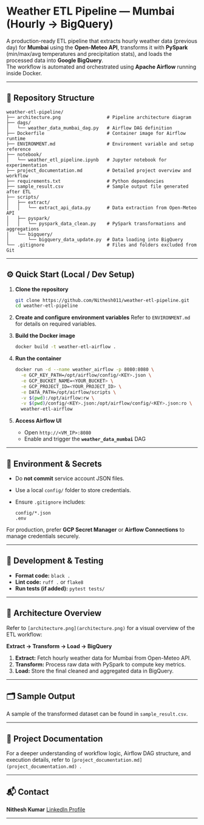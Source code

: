# Weather ETL Pipeline — Mumbai (Hourly → BigQuery)

A production-ready ETL pipeline that extracts hourly weather data (previous day) for **Mumbai** using the **Open-Meteo API**, transforms it with **PySpark** (min/max/avg temperatures and precipitation stats), and loads the processed data into **Google BigQuery**.  
The workflow is automated and orchestrated using **Apache Airflow** running inside Docker.

---

## 📁 Repository Structure

```
weather-etl-pipeline/
├── architecture.png                 # Pipeline architecture diagram
├── dags/
│   └── weather_data_mumbai_dag.py   # Airflow DAG definition
├── Dockerfile                       # Container image for Airflow runtime
├── ENVIRONMENT.md                   # Environment variable and setup reference
├── notebook/
│   └── weather_etl_pipeline.ipynb   # Jupyter notebook for experimentation
├── project_documentation.md         # Detailed project overview and workflow
├── requirements.txt                 # Python dependencies
├── sample_result.csv                # Sample output file generated after ETL
├── scripts/
│   ├── extract/
│   │   └── extract_api_data.py      # Data extraction from Open-Meteo API
│   ├── pyspark/
│   │   └── pyspark_data_clean.py    # PySpark transformations and aggregations
│   └── bigquery/
│       └── bigquery_data_update.py  # Data loading into BigQuery
└── .gitignore                       # Files and folders excluded from Git
```

---

## ⚙️ Quick Start (Local / Dev Setup)

1. **Clone the repository**
   ```bash
   git clone https://github.com/Nithesh011/weather-etl-pipeline.git
   cd weather-etl-pipeline
   ```

2. **Create and configure environment variables**
   Refer to `ENVIRONMENT.md` for details on required variables.

3. **Build the Docker image**
   ```bash
   docker build -t weather-etl-airflow .
   ```

4. **Run the container**
   ```bash
   docker run -d --name weather_airflow -p 8080:8080 \
     -e GCP_KEY_PATH=/opt/airflow/config/<KEY>.json \
     -e GCP_BUCKET_NAME=<YOUR_BUCKET> \
     -e GCP_PROJECT_ID=<YOUR_PROJECT_ID> \
     -e DATA_PATH=/opt/airflow/scripts \
     -v $(pwd):/opt/airflow:rw \
     -v $(pwd)/config/<KEY>.json:/opt/airflow/config/<KEY>.json:ro \
     weather-etl-airflow
   ```

5. **Access Airflow UI**
   * Open `http://<VM_IP>:8080`
   * Enable and trigger the **`weather_data_mumbai`** DAG

---

## 🔐 Environment & Secrets

* Do **not commit** service account JSON files.
* Use a local `config/` folder to store credentials.
* Ensure `.gitignore` includes:

  ```
  config/*.json
  .env
  ```

For production, prefer **GCP Secret Manager** or **Airflow Connections** to manage credentials securely.

---

## 🧪 Development & Testing

* **Format code:** `black .`
* **Lint code:** `ruff .` or `flake8`
* **Run tests (if added):** `pytest tests/`

---

## 🧱 Architecture Overview

Refer to `[architecture.png](architecture.png)` for a visual overview of the ETL workflow:

**Extract → Transform → Load → BigQuery**

1. **Extract:** Fetch hourly weather data for Mumbai from Open-Meteo API.
2. **Transform:** Process raw data with PySpark to compute key metrics.
3. **Load:** Store the final cleaned and aggregated data in BigQuery.

---

## 🗂️ Sample Output

A sample of the transformed dataset can be found in `sample_result.csv`.

---

## 🧾 Project Documentation

For a deeper understanding of workflow logic, Airflow DAG structure, and execution details, refer to `[project_documentation.md](project_documentation.md) `.

---

## 📬 Contact

**Nithesh Kumar**
[LinkedIn Profile](https://www.linkedin.com/in/nithesh11)

---
 
